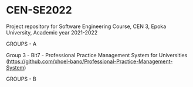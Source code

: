 # CEN-SE2022
Project repository for Software Engineering Course, CEN 3, Epoka University, Academic year 2021-2022


GROUPS - A


Group 3 - Bit7 - Professional Practice Management System for Universities (https://github.com/xhoel-bano/Professional-Practice-Management-System)

GROUPS - B 
